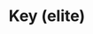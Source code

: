 ---
layout: item
title: Key (elite)
item-id: 19812
datatable: true
id: 19812
name: "Key (elite)"
members: true
lowalch: 8
highalch: 12
examine: "A key to unlock a treasure chest."
monsters:
  - id: 239
    name: "King Black Dragon"
    members: true
    combat_level: 276
    wiki_url: "https://oldschool.runescape.wiki/w/King_Black_Dragon"
    drops:
      - quantity: "1"
        rarity: 1
    image: "https://oldschool.runescape.wiki/images/thumb/e/e9/King_Black_Dragon.png/290px-King_Black_Dragon.png?d25f0"
  - id: 260
    name: "Green dragon"
    members: true
    combat_level: 79
    wiki_url: "https://oldschool.runescape.wiki/w/Green_dragon#Level_79"
    drops:
      - quantity: "1"
        rarity: 1
    image: "https://oldschool.runescape.wiki/images/thumb/0/07/Green_dragon.png/290px-Green_dragon.png?4657a"
  - id: 7868
    name: "Green dragon"
    members: true
    combat_level: 88
    wiki_url: "https://oldschool.runescape.wiki/w/Green_dragon#Level_88"
    drops:
      - quantity: "1"
        rarity: 1
    image: "https://oldschool.runescape.wiki/images/thumb/0/07/Green_dragon.png/290px-Green_dragon.png?4657a"
---